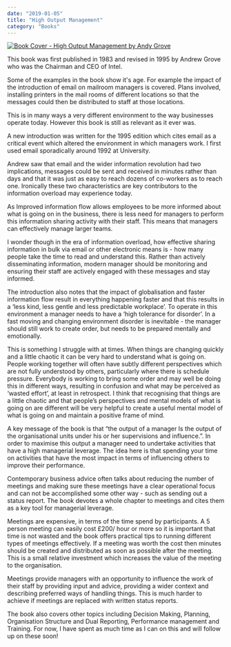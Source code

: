```yaml
---
date: "2019-01-05"
title: "High Output Management"
category: "Books"
---
```

[![Book Cover - High Output Management by Andy Grove](/images/high-output-management.jpg)](https://www.amazon.co.uk/High-Output-Management-Andrew-Grove/dp/0679762884)

This book was first published in 1983 and revised in 1995 by Andrew Grove who was the Chairman and CEO of Intel.

Some of the examples in the book show it's age. For example the impact of the introduction of email on mailroom managers is covered.  Plans involved, installing printers in the mail rooms of different locations so that the messages could then be distributed to staff at those locations.

This is in many ways a very different environment to the way businesses operate today. However this book is still as relevant as it ever was.

A new introduction was written for the 1995 edition which cites email as a critical event which altered the environment in which managers work. I first used email sporadically around 1992 at University.

Andrew saw that email and the wider information revolution had two implications, messages could be sent and received in minutes rather than days and that it was just as easy to reach dozens of co-workers as to reach one. Ironically these two characteristics are key contributors to the information overload may experience today.

As Improved information flow allows employees to be more informed about what is going on in the business, there is less need for managers to perform this information sharing activity with their staff. This means that managers can effectively manage larger teams. 

I wonder though in the era of information overload, how effective sharing information in bulk via email or other electronic means is - how many people take the time to read and understand this. Rather than actively disseminating information, modern manager should be monitoring and ensuring their staff are actively engaged with these messages and stay informed.

The introduction also notes that the impact of globalisation and faster information flow result in everything happening faster and that this results in a ‘less kind, less gentle and less predictable workplace’. To operate in this environment a manager needs to have a ‘high tolerance for disorder’. In a fast moving and changing environment disorder is inevitable - the manager should still work to create order, but needs to be prepared mentally and emotionally.

This is something I struggle with at times. When things are changing quickly and a little chaotic it can be very hard to understand what is going on. People working together will often have subtly different perspectives which are not fully understood by others, particularly where there is schedule pressure. Everybody is working to bring some order and may well be doing this in different ways, resulting in confusion and what may be perceived as ‘wasted effort’, at least in retrospect. I think that recognising that things are a little chaotic and that people’s perspectives and mental models of what is going on are different will be very helpful to create a useful mental model of what is going on and maintain a positive frame of mind.

A key message of the book is that “the output of a manager Is the output of the organisational units under his or her supervisions and influence.”. In order to maximise this output a manager need to undertake activities that have a high managerial leverage. The idea here is that spending your time on activities that have the most impact in terms of influencing others to improve their performance.

Contemporary business advice often talks about reducing the number of meetings and making sure these meetings have a clear operational focus and can not be accomplished some other way - such as sending out a status report. The book devotes a whole chapter to meetings and cites them as a key tool for managerial leverage.

Meetings are expensive, in terms of the time spend by participants. A 5 person meeting can easily cost £200/ hour or more so it is important that time is not wasted and the book offers practical tips to running different types of meetings effectively. If a meeting was worth the cost then minutes should be created and distributed as soon as possible after the meeting. This is a small relative investment which increases the value of the meeting to the organisation.

Meetings provide managers with an opportunity to influence the work of their staff by providing input and advice, providing a wider context and describing preferred ways of handling things. This is much harder to achieve if meetings are replaced with written status reports.

The book also covers other topics including Decision Making, Planning, Organisation Structure and Dual Reporting, Performance management and Training. For now, I have spent as much time as I can on this and will follow up on these soon! 
